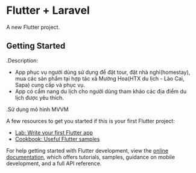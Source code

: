 # Flutter + Laravel

A new Flutter project.

## Getting Started
  .Description:
- App phục vụ người dùng sử dụng để đặt tour, đặt nhà nghỉ(homestay), mua các sản phẩm tại hợp tác xã Mường Hoa(HTX du lịch - Lào Cai, Sapa) cung cấp và phục vụ.
- App có cẩm nang du lịch cho người dùng tham khảo các địa điểm du lịch được yêu thích.

.Sử dụng mô hình MVVM

A few resources to get you started if this is your first Flutter project:

- [Lab: Write your first Flutter app](https://docs.flutter.dev/get-started/codelab)
- [Cookbook: Useful Flutter samples](https://docs.flutter.dev/cookbook)

For help getting started with Flutter development, view the
[online documentation](https://docs.flutter.dev/), which offers tutorials,
samples, guidance on mobile development, and a full API reference.
